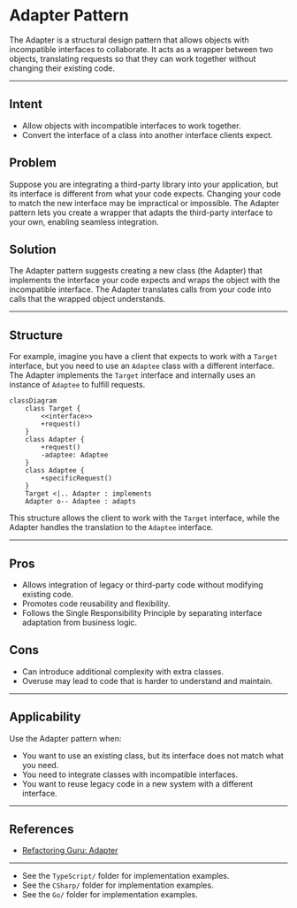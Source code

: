 # Adapter Pattern

The Adapter is a structural design pattern that allows objects with incompatible interfaces to collaborate. It acts as a wrapper between two objects, translating requests so that they can work together without changing their existing code.

---

## Intent
- Allow objects with incompatible interfaces to work together.
- Convert the interface of a class into another interface clients expect.

## Problem
Suppose you are integrating a third-party library into your application, but its interface is different from what your code expects. Changing your code to match the new interface may be impractical or impossible. The Adapter pattern lets you create a wrapper that adapts the third-party interface to your own, enabling seamless integration.

## Solution
The Adapter pattern suggests creating a new class (the Adapter) that implements the interface your code expects and wraps the object with the incompatible interface. The Adapter translates calls from your code into calls that the wrapped object understands.

---

## Structure
For example, imagine you have a client that expects to work with a `Target` interface, but you need to use an `Adaptee` class with a different interface. The Adapter implements the `Target` interface and internally uses an instance of `Adaptee` to fulfill requests.

```mermaid
classDiagram
    class Target {
        <<interface>>
        +request()
    }
    class Adapter {
        +request()
        -adaptee: Adaptee
    }
    class Adaptee {
        +specificRequest()
    }
    Target <|.. Adapter : implements
    Adapter o-- Adaptee : adapts
```

This structure allows the client to work with the `Target` interface, while the Adapter handles the translation to the `Adaptee` interface.

---

## Pros
- Allows integration of legacy or third-party code without modifying existing code.
- Promotes code reusability and flexibility.
- Follows the Single Responsibility Principle by separating interface adaptation from business logic.

## Cons
- Can introduce additional complexity with extra classes.
- Overuse may lead to code that is harder to understand and maintain.

---

## Applicability
Use the Adapter pattern when:
- You want to use an existing class, but its interface does not match what you need.
- You need to integrate classes with incompatible interfaces.
- You want to reuse legacy code in a new system with a different interface.

---

## References
- [Refactoring Guru: Adapter](https://refactoring.guru/design-patterns/adapter)
---

* See the `TypeScript/` folder for implementation examples.
* See the `CSharp/` folder for implementation examples.
* See the `Go/` folder for implementation examples.

